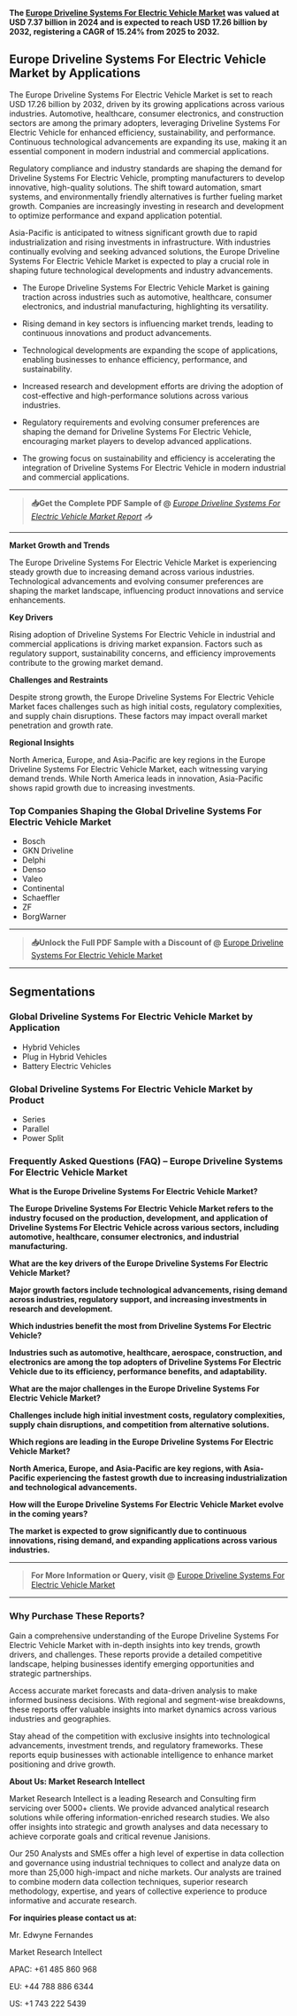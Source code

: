 <p><strong>The <a href="https://www.marketresearchintellect.com/download-sample/?rid=422310&amp;utm_source=Pulse-April-Europe&amp;utm_medium=852">Europe Driveline Systems For Electric Vehicle Market</a> was valued at USD 7.37 billion in 2024 and is expected to reach USD 17.26 billion by 2032, registering a CAGR of 15.24% from 2025 to 2032.</strong></p><h2>Europe Driveline Systems For Electric Vehicle Market by Applications&nbsp;</h2><p><p>The Europe Driveline Systems For Electric Vehicle Market is set to reach USD 17.26 billion by 2032, driven by its growing applications across various industries. Automotive, healthcare, consumer electronics, and construction sectors are among the primary adopters, leveraging Driveline Systems For Electric Vehicle for enhanced efficiency, sustainability, and performance. Continuous technological advancements are expanding its use, making it an essential component in modern industrial and commercial applications.</p><p>Regulatory compliance and industry standards are shaping the demand for Driveline Systems For Electric Vehicle, prompting manufacturers to develop innovative, high-quality solutions. The shift toward automation, smart systems, and environmentally friendly alternatives is further fueling market growth. Companies are increasingly investing in research and development to optimize performance and expand application potential.</p><p>Asia-Pacific is anticipated to witness significant growth due to rapid industrialization and rising investments in infrastructure. With industries continually evolving and seeking advanced solutions, the Europe Driveline Systems For Electric Vehicle Market is expected to play a crucial role in shaping future technological developments and industry advancements.</p></p><ul><li><p>The Europe Driveline Systems For Electric Vehicle Market is gaining traction across industries such as automotive, healthcare, consumer electronics, and industrial manufacturing, highlighting its versatility.</p></li><li><p>Rising demand in key sectors is influencing market trends, leading to continuous innovations and product advancements.</p></li><li><p>Technological developments are expanding the scope of applications, enabling businesses to enhance efficiency, performance, and sustainability.</p></li><li><p>Increased research and development efforts are driving the adoption of cost-effective and high-performance solutions across various industries.</p></li><li><p>Regulatory requirements and evolving consumer preferences are shaping the demand for Driveline Systems For Electric Vehicle, encouraging market players to develop advanced applications.</p></li><li><p>The growing focus on sustainability and efficiency is accelerating the integration of Driveline Systems For Electric Vehicle in modern industrial and commercial applications.</p></li></ul><hr /><blockquote><p><strong><span class="font-[700]">📥Get the Complete PDF Sample of @ </span></strong><em><span class="font-[700]"><a href="https://www.marketresearchintellect.com/download-sample/?rid=422310&amp;utm_source=Pulse-April-Europe&amp;utm_medium=852" target="_blank" data-tracking-control-name="article-ssr-frontend-pulse_little-text-block" data-tracking-will-navigate="" data-test-link="">Europe Driveline Systems For Electric Vehicle Market Report</a>&nbsp;📥</span></em></p></blockquote><hr /><p class="" data-start="77" data-end="360"><strong data-start="77" data-end="105">Market Growth and Trends</strong></p><p class="" data-start="77" data-end="360">The Europe Driveline Systems For Electric Vehicle Market is experiencing steady growth due to increasing demand across various industries. Technological advancements and evolving consumer preferences are shaping the market landscape, influencing product innovations and service enhancements.</p><p class="" data-start="362" data-end="606"><strong data-start="362" data-end="377">Key Drivers</strong></p><p class="" data-start="362" data-end="606">Rising adoption of Driveline Systems For Electric Vehicle in industrial and commercial applications is driving market expansion. Factors such as regulatory support, sustainability concerns, and efficiency improvements contribute to the growing market demand.</p><p class="" data-start="608" data-end="849"><strong data-start="608" data-end="637">Challenges and Restraints</strong></p><p class="" data-start="608" data-end="849">Despite strong growth, the Europe Driveline Systems For Electric Vehicle Market faces challenges such as high initial costs, regulatory complexities, and supply chain disruptions. These factors may impact overall market penetration and growth rate.</p><p class="" data-start="851" data-end="1095"><strong data-start="851" data-end="872">Regional Insights</strong></p><p class="" data-start="851" data-end="1095">North America, Europe, and Asia-Pacific are key regions in the Europe Driveline Systems For Electric Vehicle Market, each witnessing varying demand trends. While North America leads in innovation, Asia-Pacific shows rapid growth due to increasing investments.</p><p><h3>Top Companies Shaping the Global Driveline Systems For Electric Vehicle Market </h3><ul><li>Bosch</li><li>GKN Driveline</li><li>Delphi</li><li>Denso</li><li>Valeo</li><li>Continental</li><li>Schaeffler</li><li>ZF</li><li>BorgWarner</li></ul></p><hr /><blockquote><p><strong>📥Unlock the Full PDF Sample with a Discount of @</strong> <a href="https://www.marketresearchintellect.com/ask-for-discount/?rid=422310&amp;utm_source=Pulse-April-Europe&amp;utm_medium=852">Europe Driveline Systems For Electric Vehicle Market</a></p></blockquote><hr /><p><h2>Segmentations</h2><h3>Global Driveline Systems For Electric Vehicle Market by Application</h3><ul><li>Hybrid Vehicles</li><li>Plug in Hybrid Vehicles</li><li>Battery Electric Vehicles</li></ul><h3>Global Driveline Systems For Electric Vehicle Market by Product</h3><ul><li>Series</li><li>Parallel</li><li>Power Split</li></ul></p><h3><strong>Frequently Asked Questions (FAQ) &ndash; Europe Driveline Systems For Electric Vehicle Market</strong></h3><p><strong>What is the Europe Driveline Systems For Electric Vehicle Market?</strong></p><p><strong>The Europe Driveline Systems For Electric Vehicle Market refers to the industry focused on the production, development, and application of Driveline Systems For Electric Vehicle across various sectors, including automotive, healthcare, consumer electronics, and industrial manufacturing.</strong></p><p><strong>What are the key drivers of the Europe Driveline Systems For Electric Vehicle Market?</strong></p><p><strong>Major growth factors include technological advancements, rising demand across industries, regulatory support, and increasing investments in research and development.</strong></p><p><strong>Which industries benefit the most from Driveline Systems For Electric Vehicle?</strong></p><p><strong>Industries such as automotive, healthcare, aerospace, construction, and electronics are among the top adopters of Driveline Systems For Electric Vehicle due to its efficiency, performance benefits, and adaptability.</strong></p><p><strong>What are the major challenges in the Europe Driveline Systems For Electric Vehicle Market?</strong></p><p><strong>Challenges include high initial investment costs, regulatory complexities, supply chain disruptions, and competition from alternative solutions.</strong></p><p><strong>Which regions are leading in the Europe Driveline Systems For Electric Vehicle Market?</strong></p><p><strong>North America, Europe, and Asia-Pacific are key regions, with Asia-Pacific experiencing the fastest growth due to increasing industrialization and technological advancements.</strong></p><p><strong>How will the Europe Driveline Systems For Electric Vehicle Market evolve in the coming years?</strong></p><p><strong>The market is expected to grow significantly due to continuous innovations, rising demand, and expanding applications across various industries.</strong></p><hr /><blockquote><p><span class="font-[700]"><strong>For More Information or Query, visit&nbsp;@</strong>&nbsp;</span><span class="font-[700]"><a href="https://www.marketresearchintellect.com/product/global-driveline-systems-for-electric-vehicle-market-size-and-forecast/?utm_source=Linkedin&utm_medium=852" target="_blank" data-tracking-control-name="article-ssr-frontend-pulse_little-text-block" data-tracking-will-navigate="" data-test-link="">Europe Driveline Systems For Electric Vehicle Market</a></span></p></blockquote><hr /><h3><strong data-start="0" data-end="31">Why Purchase These Reports?</strong></h3><p class="" data-start="35" data-end="297">Gain a comprehensive understanding of the Europe Driveline Systems For Electric Vehicle Market with in-depth insights into key trends, growth drivers, and challenges. These reports provide a detailed competitive landscape, helping businesses identify emerging opportunities and strategic partnerships.</p><p class="" data-start="299" data-end="540">Access accurate market forecasts and data-driven analysis to make informed business decisions. With regional and segment-wise breakdowns, these reports offer valuable insights into market dynamics across various industries and geographies.</p><p class="" data-start="542" data-end="784">Stay ahead of the competition with exclusive insights into technological advancements, investment trends, and regulatory frameworks. These reports equip businesses with actionable intelligence to enhance market positioning and drive growth.</p><p><strong><span class="font-[700]">About Us: Market Research Intellect</span></strong></p><p><span class="">Market Research Intellect is a leading Research and Consulting firm servicing over 5000+ clients. We provide advanced analytical research solutions while offering information-enriched research studies.&nbsp;</span>We also offer insights into strategic and growth analyses and data necessary to achieve corporate goals and critical revenue Janisions.</p><p><span class="">Our 250 Analysts and SMEs offer a high level of expertise in data collection and governance using industrial techniques to collect and analyze data on more than 25,000 high-impact and niche markets. Our analysts are trained to combine modern data collection techniques, superior research methodology, expertise, and years of collective experience to produce informative and accurate research.</span></p><p><strong>For inquiries please contact us at:</strong></p><p>Mr. Edwyne Fernandes</p><p>Market Research Intellect</p><p>APAC: +61 485 860 968</p><p>EU: +44 788 886 6344</p><p>US: +1 743 222 5439</p>